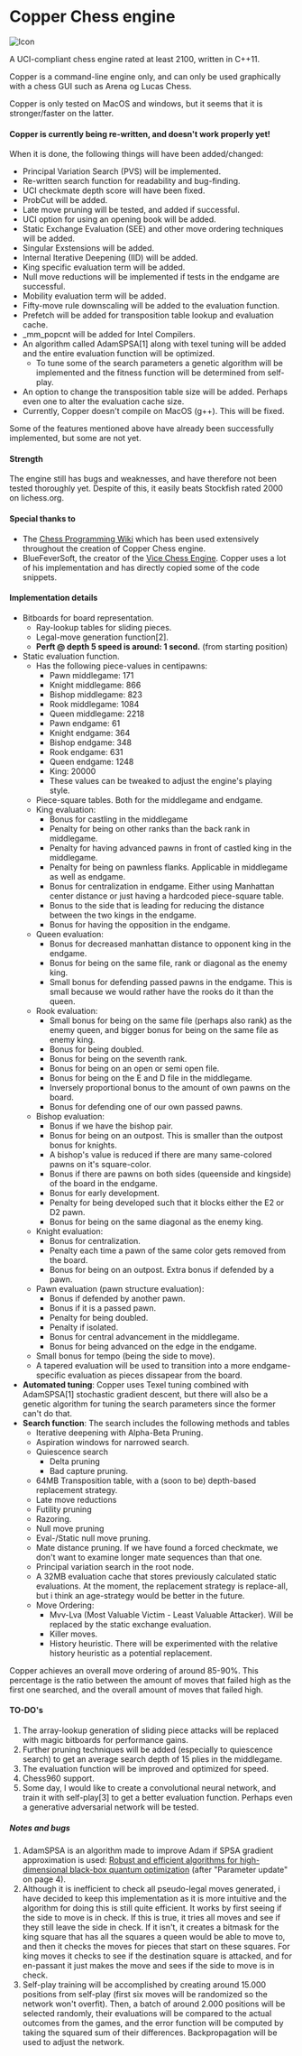 
# Copper Chess engine
![Icon](https://github.com/BimmerBass/CopperChess/blob/master/Copper/icon.ico)

A UCI-compliant chess engine rated at least 2100, written in C++11.

Copper is a command-line engine only, and can only be used graphically with a chess GUI such as Arena og Lucas Chess.

Copper is only tested on MacOS and windows, but it seems that it is stronger/faster on the latter.

#### Copper is currently being re-written, and doesn't work properly yet!
When it is done, the following things will have been added/changed:
- Principal Variation Search (PVS) will be implemented.
- Re-written search function for readability and bug-finding.
- UCI checkmate depth score will have been fixed.
- ProbCut will be added.
- Late move pruning will be tested, and added if successful.
- UCI option for using an opening book will be added.
- Static Exchange Evaluation (SEE) and other move ordering techniques will be added.
- Singular Exstensions will be added.
- Internal Iterative Deepening (IID) will be added.
- King specific evaluation term will be added.
- Null move reductions will be implemented if tests in the endgame are successful.
- Mobility evaluation term will be added.
- Fifty-move rule downscaling will be added to the evaluation function.
- Prefetch will be added for transposition table lookup and evaluation cache.
- _mm_popcnt will be added for Intel Compilers.
- An algorithm called AdamSPSA[1] along with texel tuning will be added and the entire evaluation function will be optimized.
    - To tune some of the search parameters a genetic algorithm will be implemented and the fitness function will be determined from self-play.
- An option to change the transposition table size will be added. Perhaps even one to alter the evaluation cache size.
- Currently, Copper doesn't compile on MacOS (g++). This will be fixed.

Some of the features mentioned above have already been successfully implemented, but some are not yet.


#### Strength
The engine still has bugs and weaknesses, and have therefore not been tested thoroughly yet. Despite of this, it easily beats Stockfish rated 2000 on lichess.org.


#### Special thanks to
- The [Chess Programming Wiki](https://www.chessprogramming.org/Main_Page) which has been used extensively throughout the creation of Copper Chess engine.
- BlueFeverSoft, the creator of the [Vice Chess Engine](https://github.com/bluefeversoft/Vice_Chess_Engine). Copper uses a lot of his implementation and has directly copied some of the code snippets.


#### Implementation details
- Bitboards for board representation.
    - Ray-lookup tables for sliding pieces.
    - Legal-move generation function[2].
    - **Perft @ depth 5 speed is around: 1 second.** (from starting position)
- Static evaluation function.
    - Has the following piece-values in centipawns:
        - Pawn middlegame: 171
        - Knight middlegame: 866
        - Bishop middlegame: 823
        - Rook middlegame: 1084
        - Queen middlegame: 2218
        - Pawn endgame: 61
        - Knight endgame: 364
        - Bishop endgame: 348
        - Rook endgame: 631
        - Queen endgame: 1248
        - King: 20000
        - These values can be tweaked to adjust the engine's playing style.
    - Piece-square tables. Both for the middlegame and endgame.
    - King evaluation:
        - Bonus for castling in the middlegame
        - Penalty for being on other ranks than the back rank in middlegame.
        - Penalty for having advanced pawns in front of castled king in the middlegame.
        - Penalty for being on pawnless flanks. Applicable in middlegame as well as endgame.
        - Bonus for centralization in endgame. Either using Manhattan center distance or just having a hardcoded piece-square table.
        - Bonus to the side that is leading for reducing the distance between the two kings in the endgame.
        - Bonus for having the opposition in the endgame.
    - Queen evaluation:
        - Bonus for decreased manhattan distance to opponent king in the endgame.
        - Bonus for being on the same file, rank or diagonal as the enemy king.
        - Small bonus for defending passed pawns in the endgame. This is small because we would rather have the rooks do it than the queen.
    - Rook evaluation:
        - Small bonus for being on the same file (perhaps also rank) as the enemy queen, and bigger bonus for being on the same file as enemy king.
        - Bonus for being doubled.
        - Bonus for being on the seventh rank.
        - Bonus for being on an open or semi open file.
        - Bonus for being on the E and D file in the middlegame.
        - Inversely proportional bonus to the amount of own pawns on the board.
        - Bonus for defending one of our own passed pawns.
    - Bishop evaluation:
        - Bonus if we have the bishop pair.
        - Bonus for being on an outpost. This is smaller than the outpost bonus for knights.
        - A bishop's value is reduced if there are many same-colored pawns on it's square-color.
        - Bonus if there are pawns on both sides (queenside and kingside) of the board in the endgame.
        - Bonus for early development.
        - Penalty for being developed such that it blocks either the E2 or D2 pawn.
        - Bonus for being on the same diagonal as the enemy king.
    - Knight evaluation:
        - Bonus for centralization.
        - Penalty each time a pawn of the same color gets removed from the board.
        - Bonus for being on an outpost. Extra bonus if defended by a pawn.
    - Pawn evaluation (pawn structure evaluation):
        - Bonus if defended by another pawn.
        - Bonus if it is a passed pawn.
        - Penalty for being doubled.
        - Penalty if isolated.
        - Bonus for central advancement in the middlegame.
        - Bonus for being advanced on the edge in the endgame.
    - Small bonus for tempo (being the side to move).
    - A tapered evaluation will be used to transition into a more endgame-specific evaluation as pieces dissapear from the board.
- **Automated tuning**: Copper uses Texel tuning combined with AdamSPSA[1] stochastic gradient descent, but there will also be a genetic algorithm for tuning the search parameters since the former can't do that.
- **Search function**: The search includes the following methods and tables
    - Iterative deepening with Alpha-Beta Pruning.
    - Aspiration windows for narrowed search.
    - Quiescence search
        - Delta pruning
        - Bad capture pruning.
    - 64MB Transposition table, with a (soon to be) depth-based replacement strategy.
    - Late move reductions
    - Futility pruning
    - Razoring.
    - Null move pruning
    - Eval-/Static null move pruning.
    - Mate distance pruning. If we have found a forced checkmate, we don't want to examine longer mate sequences than that one.
    - Principal variation search in the root node.
    - A 32MB evaluation cache that stores previously calculated static evaluations. At the moment, the replacement strategy is replace-all, but i think an age-strategy would be better in the future.
    - Move Ordering:
        - Mvv-Lva (Most Valuable Victim - Least Valuable Attacker). Will be replaced by the static exchange evaluation.
        - Killer moves.
        - History heuristic. There will be experimented with the relative history heuristic as a potential replacement.

Copper achieves an overall move ordering of around 85-90%. This percentage is the ratio between the amount of moves that failed high as the first one searched, and the overall amount of moves that failed high.

#### TO-DO's
1. The array-lookup generation of sliding piece attacks will be replaced with magic bitboards for performance gains.
2. Further pruning techniques will be added (especially to quiescence search) to get an average search depth of 15 plies in the middlegame.
3. The evaluation function will be improved and optimized for speed.
4. Chess960 support.
5. Some day, I would like to create a convolutional neural network, and train it with self-play[3] to get a better evaluation function. Perhaps even a generative adversarial network will be tested.

##### Notes and bugs
1. AdamSPSA is an algorithm made to improve Adam if SPSA gradient approximation is used: [Robust and efficient algorithms for high-dimensional
black-box quantum optimization](https://arxiv.org/pdf/1910.03591.pdf) (after "Parameter update" on page 4).
2. Although it is inefficient to check all pseudo-legal moves generated, i have decided to keep this implementation as it is more intuitive and the algorithm for doing this is still quite efficient. It works by first seeing if the side to move is in check. If this is true, it tries all moves and see if they still leave the side in check. If it isn't, it creates a bitmask for the king square that has all the squares a queen would be able to move to, and then it checks the moves for pieces that start on these squares. For king moves it checks to see if the destination square is attacked, and for en-passant it just makes the move and sees if the side to move is in check.
3. Self-play training will be accomplished by creating around 15.000 positions from self-play (first six moves will be randomized so the network won't overfit). Then, a batch of around 2.000 positions will be selected randomly, their evaluations will be compared to the actual outcomes from the games, and the error function will be computed by taking the squared sum of their differences. Backpropagation will be used to adjust the network.